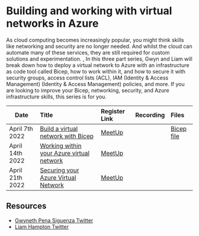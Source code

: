 # Building and working with virtual networks in Azure 

As cloud computing becomes increasingly popular, you might think skills like networking and security are no longer needed. And whilst the cloud can automate many of these services, they are still required for custom solutions and experimentation. , In this three part series, Gwyn and Liam will break down how to deploy a virtual network to Azure with an infrastructure as code tool called Bicep, how to work within it, and how to secure it with security groups, access control lists (ACL), IAM (Identity & Access Management) (Identity & Access Management) policies, and more. If you are looking to improve your Bicep, networking, security, and Azure infrastructure skills, this series is for you.  
 

 Date | Title |  Register Link | Recording | Files
---       | :---   | :--- | :--- | :---
April 7th 2022 |[Build a virtual network with Bicep](build-vnet-bicep/README.md)                     |  [MeetUp]()      | | [Bicep file](build-a-network-bicep/main.bicep)
April 14th 2022 |[Working within your Azure virtual network ](work-within-vnet/README.md)   | [MeetUp]()        |       
April 21th 2022| [Securing your Azure Virtual Network](secure-azure-vnet/README.md)                 | [MeetUp]()            

## Resources

- [Gwyneth Pena Siguenza Twitter](https://twitter.com/madebygps)
- [Liam Hampton Twitter](https://twitter.com/liamchampton)

